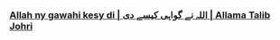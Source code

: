 ### [Allah ny gawahi kesy di | اللہ نے گواہی کیسے دی | Allama Talib Johri](https://www.youtube.com/watch?v=bsOf8MWFY-c)
